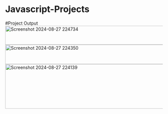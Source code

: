 # Javascript-Projects
#Project Output
<img width="606" height="60" alt="Screenshot 2024-08-27 224734" src="https://github.com/user-attachments/assets/3f25d656-5f8f-48e7-8135-00caffc728e4" />
<img width="535" height="62" alt="Screenshot 2024-08-27 224350" src="https://github.com/user-attachments/assets/d6dfa8a7-1b88-41f4-b82b-94fbb28a8b86" />
<img width="548" height="142" alt="Screenshot 2024-08-27 224139" src="https://github.com/user-attachments/assets/4da4801c-b7d7-402d-a8d3-39ec6892c34c" />
